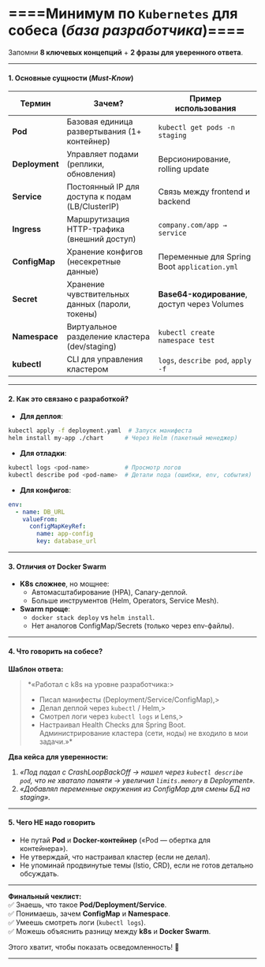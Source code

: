 # ====**Минимум по `Kubernetes` для собеса** (*база разработчика*)====
Запомни **8 ключевых концепций** + **2 фразы для уверенного ответа**.

---
#### **1. Основные сущности** (*Must-Know*)

|**Термин**|**Зачем?**|**Пример использования**|
|---|---|---|
|**Pod**|Базовая единица развертывания (1+ контейнер)|`kubectl get pods -n staging`|
|**Deployment**|Управляет подами (реплики, обновления)|Версионирование, rolling update|
|**Service**|Постоянный IP для доступа к подам (LB/ClusterIP)|Связь между frontend и backend|
|**Ingress**|Маршрутизация HTTP-трафика (внешний доступ)|`company.com/app → service`|
|**ConfigMap**|Хранение конфигов (несекретные данные)|Переменные для Spring Boot `application.yml`|
|**Secret**|Хранение чувствительных данных (пароли, токены)|**Base64-кодирование**, доступ через Volumes|
|**Namespace**|Виртуальное разделение кластера (dev/staging)|`kubectl create namespace test`|
|**kubectl**|CLI для управления кластером|`logs`, `describe pod`, `apply -f`|

---
#### **2. Как это связано с разработкой?**
- **Для деплоя**:
```bash
kubectl apply -f deployment.yaml  # Запуск манифеста  
helm install my-app ./chart      # Через Helm (пакетный менеджер)  
```
    
- **Для отладки**:
```bash
kubectl logs <pod-name>          # Просмотр логов  
kubectl describe pod <pod-name>  # Детали пода (ошибки, env, события)  
```
    
- **Для конфигов**:
```yaml
env:  
  - name: DB_URL  
    valueFrom:  
      configMapKeyRef:  
        name: app-config  
        key: database_url  
```

---
#### **3. Отличия от Docker Swarm**
- **K8s сложнее**, но мощнее:    
    - Автомасштабирование (HPA), Canary-деплой.
    - Больше инструментов (Helm, Operators, Service Mesh).    
- **Swarm проще**:    
    - `docker stack deploy` vs `helm install`.
    - Нет аналогов ConfigMap/Secrets (только через env-файлы).

---
#### **4. Что говорить на собесе?**
**Шаблон ответа:**
> *«Работал с k8s на уровне разработчика:> 
> - Писал манифесты (Deployment/Service/ConfigMap),>     
> - Делал деплой через `kubectl` / Helm,>     
> - Смотрел логи через `kubectl logs` и Lens,>     
> - Настраивал Health Checks для Spring Boot.  
>     Администрирование кластера (сети, ноды) не входило в мои задачи.»*

**Два кейса для уверенности:**
1. _«Под падал с CrashLoopBackOff → нашел через `kubectl describe pod`, что не хватало памяти → увеличил `limits.memory` в Deployment»._    
2. _«Добавлял переменные окружения из ConfigMap для смены БД на staging»._    

---
#### **5. Чего НЕ надо говорить**
- Не путай **Pod** и **Docker-контейнер** («Pod — обертка для контейнера»).    
- Не утверждай, что настраивал кластер (если не делал).    
- Не упоминай продвинутые темы (Istio, CRD), если не готов детально обсуждать.    

---
**Финальный чеклист:**  
✅ Знаешь, что такое **Pod/Deployment/Service**.  
✅ Понимаешь, зачем **ConfigMap** и **Namespace**.  
✅ Умеешь смотреть логи (`kubectl logs`).  
✅ Можешь объяснить разницу между **k8s** и **Docker Swarm**.

Этого хватит, чтобы показать осведомленность! 🚀

---
